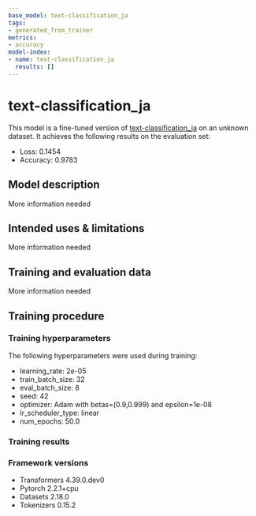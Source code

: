 ```yaml
---
base_model: text-classification_ja
tags:
- generated_from_trainer
metrics:
- accuracy
model-index:
- name: text-classification_ja
  results: []
---
```


<!-- This model card has been generated automatically according to the information the Trainer had access to. You
should probably proofread and complete it, then remove this comment. -->

# text-classification_ja

This model is a fine-tuned version of [text-classification_ja](https://huggingface.co/text-classification_ja) on an unknown dataset.
It achieves the following results on the evaluation set:
- Loss: 0.1454
- Accuracy: 0.9783

## Model description

More information needed

## Intended uses & limitations

More information needed

## Training and evaluation data

More information needed

## Training procedure

### Training hyperparameters

The following hyperparameters were used during training:
- learning_rate: 2e-05
- train_batch_size: 32
- eval_batch_size: 8
- seed: 42
- optimizer: Adam with betas=(0.9,0.999) and epsilon=1e-08
- lr_scheduler_type: linear
- num_epochs: 50.0

### Training results



### Framework versions

- Transformers 4.39.0.dev0
- Pytorch 2.2.1+cpu
- Datasets 2.18.0
- Tokenizers 0.15.2
